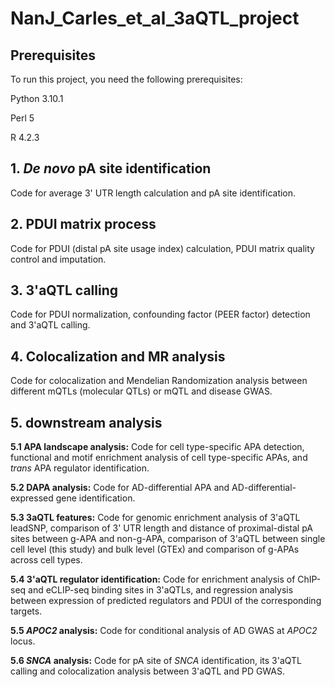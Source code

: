 # NanJ_Carles_et_al_3aQTL_project

## Prerequisites

To run this project, you need the following prerequisites:

   Python 3.10.1
   
   Perl 5
   
   R 4.2.3
## 1. _De novo_ pA site identification

   Code for average 3' UTR length calculation and pA site identification. 
   
## 2. PDUI matrix process

   Code for PDUI (distal pA site usage index) calculation, PDUI matrix quality control and imputation. 

## 3. 3'aQTL calling

   Code for PDUI normalization, confounding factor (PEER factor) detection and 3'aQTL calling.

## 4. Colocalization and MR analysis

  Code for colocalization and Mendelian Randomization analysis between different mQTLs (molecular QTLs) or mQTL and disease GWAS.

## 5. downstream analysis

**5.1 APA landscape analysis:** Code for cell type-specific APA detection, functional and motif enrichment analysis of cell type-specific APAs, and _trans_ APA regulator identification.

**5.2 DAPA analysis:** Code for AD-differential APA and AD-differential-expressed gene identification.

**5.3 3aQTL features:** Code for genomic enrichment analysis of 3'aQTL leadSNP, comparison of 3' UTR length and distance of proximal-distal pA sites between g-APA and non-g-APA, comparison of 3'aQTL between single cell level (this study) and bulk level (GTEx) and comparison of g-APAs across cell types.

**5.4 3'aQTL regulator identification:** Code for enrichment analysis of ChIP-seq and eCLIP-seq binding sites in 3'aQTLs, and regression analysis between expression of predicted regulators and PDUI of the corresponding targets.

**5.5 _APOC2_ analysis:** Code for conditional analysis of AD GWAS at _APOC2_ locus.

**5.6 _SNCA_ analysis:** Code for pA site of _SNCA_ identification, its 3'aQTL calling and colocalization analysis between 3'aQTL and PD GWAS. 
